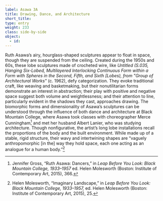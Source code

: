 ```yaml
---
label: Asawa 3A
title: Drawing, Dance, and Architecture
short_title:
type: entry
weight: 233
class: side-by-side
object:
  - id:
---
```

Ruth Asawa’s airy, hourglass-shaped sculptures appear to float in space, though they are suspended from the ceiling. Created during the 1950s and 60s, these lobe sculptures made of crocheted wire, like *Untitled (S.035, Hanging Six-Lobed, Multilayered Interlocking Continuous Form within a Form with Spheres in the Second, Fifth, and Sixth \[Lobes), from "Group of Architectural Works"* (c. 1962), defy categorization. They evoke traditional craft, like weaving and basketmaking, but their nonutilitarian forms demonstrate an interest in abstraction; their play with positive and negative space suggest both volume and weightlessness; and their attention to line, particularly evident in the shadows they cast, approaches drawing. The biomorphic forms and dimensionality of Asawa’s sculptures can be understood through the influence of both dance and architecture at Black Mountain College, where Asawa took classes with choreographer Merce Cunningham[^1] and met her husband Albert Lanier, who was studying architecture. Though nonfigurative, the artist’s long lobe installations recall the proportions of the body and the built environment. While made up of a stable, rigid structure, their wavy and intertwining shapes are “vaguely anthropomorphic \[in the\] way they hold space, each one acting as an analogue for a human body.”[^2]

[^1]: Jennifer Gross, “Ruth Asawa: Dancers,” in *Leap Before You Look: Black Mountain College, 1933–1957* ed. Helen Molesworth (Boston: Institute of Contemporary Art, 2015), 366.

[^2]: Helen Molesworth, “Imaginary Landscape,” in *Leap Before You Look: Black Mountain College, 1933–1957,* ed. Helen Molesworth (Boston: Institute of Contemporary Art, 2015), 25.
